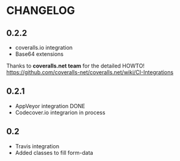 # CHANGELOG

## 0.2.2

* coveralls.io integration
* Base64 extensions

Thanks to **coveralls.net team** for the detailed HOWTO! https://github.com/coveralls-net/coveralls.net/wiki/CI-Integrations

## 0.2.1

* AppVeyor integration DONE
* Codecover.io integrarion in process

## 0.2

* Travis integration
* Added classes to fill form-data
